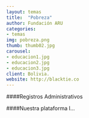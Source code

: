 ```yaml
---
layout: temas
title:  "Pobreza"
author: Fundación ARU
categories:
- temas
img: pobreza.png
thumb: thumb02.jpg
carousel:
- educacion1.jpg
- educacion2.jpg
- educacion3.jpg
client: Bolivia.
website: http://blacktie.co
---
```

####Registros Administrativos


####Nuestra plataforma
I...